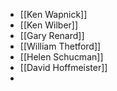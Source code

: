 - [[Ken Wapnick]]
- [[Ken Wilber]]
- [[Gary Renard]]
- [[William Thetford]]
- [[Helen Schucman]]
- [[David Hoffmeister]]
-